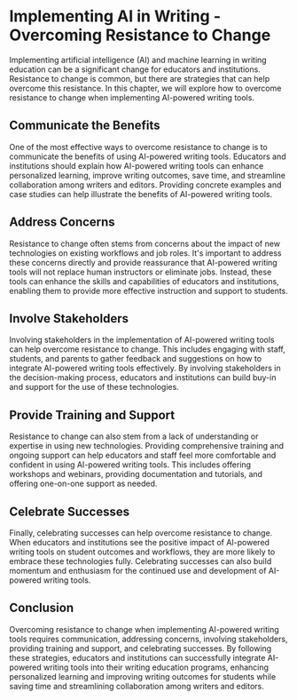 Implementing AI in Writing - Overcoming Resistance to Change
=======================================================================

Implementing artificial intelligence (AI) and machine learning in writing education can be a significant change for educators and institutions. Resistance to change is common, but there are strategies that can help overcome this resistance. In this chapter, we will explore how to overcome resistance to change when implementing AI-powered writing tools.

Communicate the Benefits
------------------------

One of the most effective ways to overcome resistance to change is to communicate the benefits of using AI-powered writing tools. Educators and institutions should explain how AI-powered writing tools can enhance personalized learning, improve writing outcomes, save time, and streamline collaboration among writers and editors. Providing concrete examples and case studies can help illustrate the benefits of AI-powered writing tools.

Address Concerns
----------------

Resistance to change often stems from concerns about the impact of new technologies on existing workflows and job roles. It's important to address these concerns directly and provide reassurance that AI-powered writing tools will not replace human instructors or eliminate jobs. Instead, these tools can enhance the skills and capabilities of educators and institutions, enabling them to provide more effective instruction and support to students.

Involve Stakeholders
--------------------

Involving stakeholders in the implementation of AI-powered writing tools can help overcome resistance to change. This includes engaging with staff, students, and parents to gather feedback and suggestions on how to integrate AI-powered writing tools effectively. By involving stakeholders in the decision-making process, educators and institutions can build buy-in and support for the use of these technologies.

Provide Training and Support
----------------------------

Resistance to change can also stem from a lack of understanding or expertise in using new technologies. Providing comprehensive training and ongoing support can help educators and staff feel more comfortable and confident in using AI-powered writing tools. This includes offering workshops and webinars, providing documentation and tutorials, and offering one-on-one support as needed.

Celebrate Successes
-------------------

Finally, celebrating successes can help overcome resistance to change. When educators and institutions see the positive impact of AI-powered writing tools on student outcomes and workflows, they are more likely to embrace these technologies fully. Celebrating successes can also build momentum and enthusiasm for the continued use and development of AI-powered writing tools.

Conclusion
----------

Overcoming resistance to change when implementing AI-powered writing tools requires communication, addressing concerns, involving stakeholders, providing training and support, and celebrating successes. By following these strategies, educators and institutions can successfully integrate AI-powered writing tools into their writing education programs, enhancing personalized learning and improving writing outcomes for students while saving time and streamlining collaboration among writers and editors.
